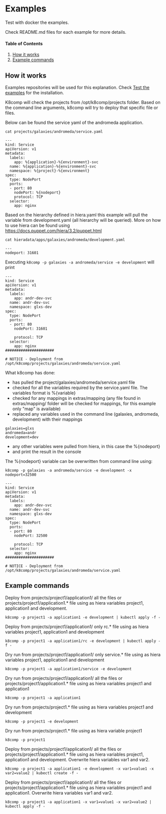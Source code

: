 # Examples

Test with docker the examples.

Check README.md files for each example for more details.

#### Table of Contents

1. [How it works](#how-it-works)
2. [Example commands](#example-commands)

## How it works

Examples repositories will be used for this explanation. Check [Test the examples](#test-the-examples) for the installation.

K8comp will check the projects from /opt/k8comp/projects folder. Based on the command line arguments, k8comp will try to deploy that specific file or files.

Below can be found the service yaml of the andromeda application.

```
cat projects/galaxies/andromeda/service.yaml

---
kind: Service
apiVersion: v1
metadata:
  labels:
    app: %{application}-%{environment}-svc
  name: %{application}-%{environment}-svc
  namespace: %{project}-%{environment}
spec:
  type: NodePort
  ports:
  - port: 80
    nodePort: %{nodeport}
    protocol: TCP
  selector:
    app: nginx
```

Based on the hierarchy defined in hiera.yaml this example will pull the variable from development.yaml (all hierarchy will be queried). More on how to use hiera can be found using https://docs.puppet.com/hiera/3.2/puppet.html

```
cat hieradata/apps/galaxies/andromeda/development.yaml

---
nodeport: 31601
```

Executing ```k8comp -p galaxies -a andromeda/service -e development``` will print

```
---
kind: Service
apiVersion: v1
metadata:
  labels:
    app: andr-dev-svc
  name: andr-dev-svc
  namespace: glxs-dev
spec:
  type: NodePort
  ports:
  - port: 80
    nodePort: 31601

    protocol: TCP
  selector:
    app: nginx
######################

# NOTICE - Deployment from /opt/k8comp/projects/galaxies/andromeda/service.yaml
```

What k8comp has done:
- has pulled the project/galaxies/andromeda/service.yaml file
- checked for all the variables required by the service.yaml file. The variables format is %{variable}
- checked for any mappings in extras/mapping (any file found in extras/mapping/ folder will be checked for mappings, for this example only "map" is available)
- replaced any variables used in the command line (galaxies, andromeda, development) with their mappings
```
galaxies=glxs
andromeda=andr
development=dev
```
- any other variables were pulled from hiera, in this case the %{nodeport}
- and print the result in the console

The %{nodeport} variable can be overwritten from command line using:

```
k8comp -p galaxies -a andromeda/service -e development -x nodeport=32500

---
kind: Service
apiVersion: v1
metadata:
  labels:
    app: andr-dev-svc
  name: andr-dev-svc
  namespace: glxs-dev
spec:
  type: NodePort
  ports:
  - port: 80
    nodePort: 32500

    protocol: TCP
  selector:
    app: nginx
######################

# NOTICE - Deployment from /opt/k8comp/projects/galaxies/andromeda/service.yaml
```

## Example commands

Deploy from projects/project1/application1/ all the files or projects/project1/application1.* file using as hiera variables project1, application1 and development.
```
k8comp -p project1 -a application1 -e development | kubectl apply -f -
```
Deploy from projects/project1/application1/ only rc.* file using as hiera variables project1, application1 and development
```
k8comp -p project1 -a application1/rc -e development | kubectl apply -f -
```
Dry run from projects/project1/application1/ only service.* file using as hiera variables project1, application1 and development
```
k8comp -p project1 -a application1/service -e development
```
Dry run from projects/project1/application1/ all the files or projects/project1/application1.* file using as hiera variables project1 and application1
```
k8comp -p project1 -a application1
```
Dry run from projects/project1.* file using as hiera variables project1 and development
```
k8comp -p project1 -e development
```
Dry run from projects/project1.* file using as hiera variable project1
```
k8comp -p project1
```
Deploy from projects/project1/application1/ all the files or projects/project1/application1.* file using as hiera variables project1, application1 and development. Overwrite hiera variables var1 and var2.
```
k8comp -p project1 -a application1 -e development -x var1=value1 -x var2=value2 | kubectl create -f -
```
Deploy from projects/project1/application1/ all the files or projects/project1/application1.* file using as hiera variables project1 and application1. Overwrite hiera variables var1 and var2.
```
k8comp -p project1 -a application1 -x var1=value1 -x var2=value2 | kubectl apply -f -
```
